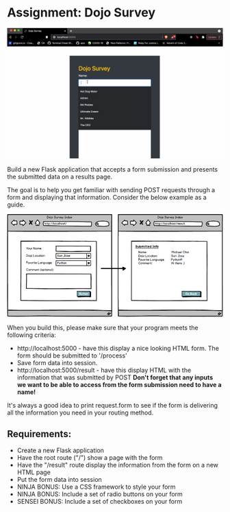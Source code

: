 # Assignment: Dojo Survey

![Survey](survey.gif)

Build a new Flask application that accepts a form submission and presents the submitted data on a results page.

The goal is to help you get familiar with sending POST requests through a form and displaying that information. Consider the below example as a guide.

![Image](image.png)

When you build this, please make sure that your program meets the following criteria:

- http://localhost:5000 - have this display a nice looking HTML form. The form should be submitted to '/process'
- Save form data into session.
- http://localhost:5000/result - have this display HTML with the information that was submitted by POST
**Don't forget that any inputs we want to be able to access from the form submission need to have a name!**

It's always a good idea to print request.form to see if the form is delivering all the information you need in your routing method.

## Requirements:

- Create a new Flask application
- Have the root route ("/") show a page with the form
- Have the "/result" route display the information from the form on a new HTML page
- Put the form data into session
- NINJA BONUS: Use a CSS framework to style your form
- NINJA BONUS: Include a set of radio buttons on your form
- SENSEI BONUS: Include a set of checkboxes on your form

